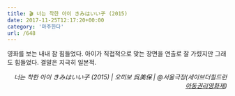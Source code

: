 ```yaml
---
title: 🎬 너는 착한 아이 きみはいい子 (2015)
date: 2017-11-25T12:17:20+00:00
category: '마주한다'
url: /648
---
```


영화를 보는 내내 참 힘들었다. 아이가 직접적으로 맞는 장면을 연출로 잘 가렸지만 그래도 힘들었다. 결말은 지극히 일본적.

<p style="text-align:right">
  <em>너는 착한 아이 きみはいい子&nbsp;(2015) | 오미보&nbsp;呉美保</em><em>&nbsp;| @서울극장(세이브더칠드런 <a href="https://www.sc.or.kr/scff/" target="_blank" rel="noreferrer noopener">아동권리영화제</a>)</em>
</p>